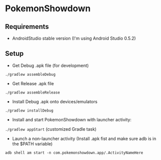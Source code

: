 PokemonShowdown
===============

## Requirements

* AndroidStudio stable version (I'm using Android Studio 0.5.2)

## Setup

* Get Debug .apk file (for development)

`./gradlew assembleDebug`

* Get Release .apk file 

`./gradlew assembleRelease`

* Install Debug .apk onto devices/emulators

`./gradlew installDebug`

* Install and start PokemonShowdown with launcher activity:

`./gradlew appStart` (customized Gradle task)

* Launch a non-launcher activity (Install .apk fist and make sure adb is in the $PATH variable)

`adb shell am start -n com.pokemonshowdown.app/.ActivityNameHere`
